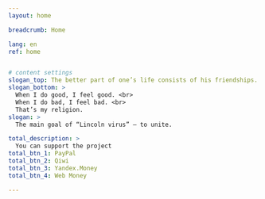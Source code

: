 ```yaml
---
layout: home

breadcrumb: Home

lang: en
ref: home


# content settings
slogan_top: The better part of one’s life consists of his friendships.
slogan_bottom: >
  When I do good, I feel good. <br>
  When I do bad, I feel bad. <br>
  That’s my religion.
slogan: >
  The main goal of “Lincoln virus” — to unite.

total_description: >
  You can support the project
total_btn_1: PayPal
total_btn_2: Qiwi
total_btn_3: Yandex.Money
total_btn_4: Web Money

---
```



